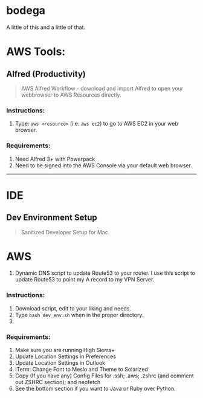# bodega
A little of this and a little of that.

# AWS Tools:

## Alfred (Productivity)

> AWS Alfred Workflow - download and import Alfred to open your webbrowser to AWS Resources directly.

### Instructions:
1. Type: `aws <resource>`  (i.e. `aws ec2`) to go to AWS EC2 in your web browser.

### Requirements:
1. Need Alfred 3+ with Powerpack
2. Need to be signed into the AWS Console via your default web browser.

---

# IDE

## Dev Environment Setup

> Sanitized Developer Setup for Mac.

# AWS

1. Dynamic DNS script to update Route53 to your router. I use this script to update Route53 to point my A record to my VPN Server.


### Instructions:
1. Download script, edit to your liking and needs.
2. Type `bash dev_env.sh` when in the proper directory.
3. 

### Requirements:
1. Make sure you are running High Sierra+
2. Update Location Settings in Preferences
3. Update Location Settings in Outlook
4. iTerm: Change Font to Meslo and Theme to Solarized
5. Copy (If you have any) Config Files for .ssh; .aws; .zshrc (and comment out ZSHRC section); and neofetch
6. See the bottom section if you want to Java or Ruby over Python.
